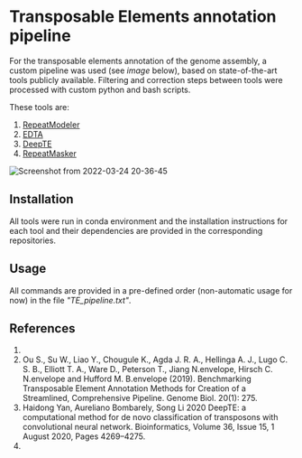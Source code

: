 # Transposable Elements annotation pipeline

For the transposable elements annotation of the genome assembly, a custom pipeline was used (see *image* below), based on state-of-the-art tools publicly available. Filtering and correction steps between tools were processed with custom python and bash scripts.

These tools are:

1. [RepeatModeler](https://github.com/Dfam-consortium/RepeatModeler)
2. [EDTA](https://github.com/oushujun/EDTA)
3. [DeepTE](https://github.com/LiLabAtVT/DeepTE)
4. [RepeatMasker](http://www.repeatmasker.org)


![Screenshot from 2022-03-24 20-36-45](https://user-images.githubusercontent.com/77507999/159987168-99681bf0-39ca-490e-ac35-f491de8dac45.png)

## Installation
All tools were run in conda environment and the installation instructions for each tool and their dependencies are provided in the corresponding repositories.

## Usage
All commands are provided in a pre-defined order (non-automatic usage for now) in the file *"TE_pipeline.txt"*.

## References
1.
2. Ou S., Su W., Liao Y., Chougule K., Agda J. R. A., Hellinga A. J., Lugo C. S. B., Elliott T. A., Ware D., Peterson T., Jiang N.envelope, Hirsch C. N.envelope and Hufford M. B.envelope (2019). Benchmarking Transposable Element Annotation Methods for Creation of a Streamlined, Comprehensive Pipeline. Genome Biol. 20(1): 275.
3. Haidong Yan, Aureliano Bombarely, Song Li 2020 DeepTE: a computational method for de novo classification of transposons with convolutional neural network. Bioinformatics, Volume 36, Issue 15, 1 August 2020, Pages 4269–4275.
4. 
